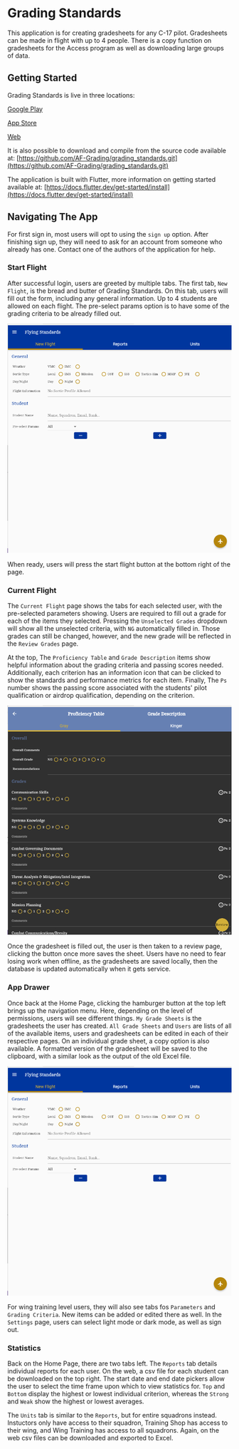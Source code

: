 # Grading Standards

This application is for creating gradesheets for any C-17 pilot. Gradesheets can be made in flight with up to 4 people. There is a copy function on gradesheets for the Access program as well as downloading large groups of data.


## Getting Started

Grading Standards is live in three locations:

[Google Play](https://play.google.com/store/apps/details?id=com.af.grading_standards)

[App Store](https://testflight.apple.com/join/c5rDxaxH)

[Web](https://grading-standards.web.app/#/)

It is also possible to download and compile from the source code available at: [https://github.com/AF-Grading/grading_standards.git](https://github.com/AF-Grading/grading_standards.git)

The application is built with Flutter, more information on getting started available at: [https://docs.flutter.dev/get-started/install](https://docs.flutter.dev/get-started/install)

## Navigating The App

For first sign in, most users will opt to using the `sign up` option. After finishing sign up, they will need to ask for an account from someone who already has one. Contact one of the authors of the application for help.

### Start Flight

After successful login, users are greeted by multiple tabs. The first tab, `New Flight`, is the bread and butter of Grading Standards. On this tab, users will fill out the form, including any general information. Up to 4 students are allowed on each flight. The pre-select params option is to have some of the grading criteria to be already filled out. 

![](readme_images/home.png)

When ready, users will press the start flight button at the bottom right of the page.

### Current Flight

The `Current Flight` page shows the tabs for each selected user, with the pre-selected parameters showing. Users are required to fill out a grade for each of the items they selected. Pressing the `Unselected Grades` dropdown will show all the unselected criteria, with `NG` automatically filled in. Those grades can still be changed, however, and the new grade will be reflected in the `Review Grades` page. 

At the top, The `Proficiency Table` and `Grade Description` items show helpful information about the grading criteria and passing scores needed. Additionally, each criterion has an information icon that can be clicked to show the standards and performance metrics for each item. Finally, The `Ps` number shows the passing score associated with the students' pilot qualification or airdrop qualification, depending on the criterion.

![](readme_images/current.png)

Once the gradesheet is filled out, the user is then taken to a review page, clicking the button once more saves the sheet. Users have no need to fear losing work when offline, as the gradesheets are saved locally, then the database is updated automatically when it gets service. 

### App Drawer

Once back at the Home Page, clicking the hamburger button at the top left brings up the navigation menu. Here, depending on the level of permissions, users will see different things. `My Grade Sheets` is the gradesheets the user has created. `All Grade Sheets` and `Users` are lists of all of the available items, users and gradesheets can be edited in each of their respective pages. On an individual grade sheet, a copy option is also available. A formatted version of the gradesheet will be saved to the clipboard, with a similar look as the output of the old Excel file.

![](readme_images/home.png)

For wing training level users, they will also see tabs fos `Parameters` and `Grading Criteria`. New items can be added or edited there as well. In the `Settings` page, users can select light mode or dark mode, as well as sign out. 

### Statistics

Back on the Home Page, there are two tabs left. The `Reports` tab details individual reports for each user. On the web, a csv file for each student can be downloaded on the top right. The start date and end date pickers allow the user to select the time frame upon which to view statistics for. `Top` and `Bottom` display the highest or lowest individual criterion, whereas the `Strong` and `Weak` show the highest or lowest averages.

The `Units` tab is similar to the `Reports`, but for entire squadrons instead. Instuctors only have access to their squadron, Training Shop has access to their wing, and Wing Training has access to all squadrons. Again, on the web csv files can be downloaded and exported to Excel. 
